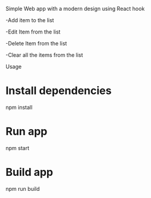 Simple Web app with a modern design using React hook  

-Add item to the list 

-Edit Item from the list

-Delete Item from the list

-Clear all the items from the list

Usage
# Install dependencies
npm install
# Run app
npm start
# Build app
npm run build
